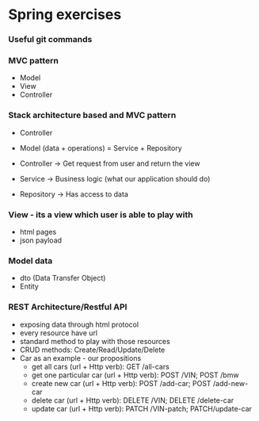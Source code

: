 # Spring exercises

### Useful git commands

### MVC pattern
- Model
- View
- Controller

### Stack architecture based and MVC pattern
- Controller
- Model (data + operations) = Service + Repository


- Controller -> Get request from user and return the view
- Service -> Business logic (what our application should do)
- Repository -> Has access to data


### View - its a view which user is able to play with
- html pages
- json payload

### Model data
- dto (Data Transfer Object)
- Entity

### REST Architecture/Restful API 
- exposing data through html protocol
- every resource have url
- standard method to play with those resources
- CRUD methods: Create/Read/Update/Delete
- Car as an example - our propositions
  - get all cars (url + Http verb): GET /all-cars
  - get one particular car (url + Http verb): POST /VIN; POST /bmw
  - create new car (url + Http verb): POST /add-car; POST /add-new-car
  - delete car (url + Http verb): DELETE /VIN; DELETE /delete-car
  - update car (url + Http verb): PATCH /VIN-patch; PATCH/update-car

